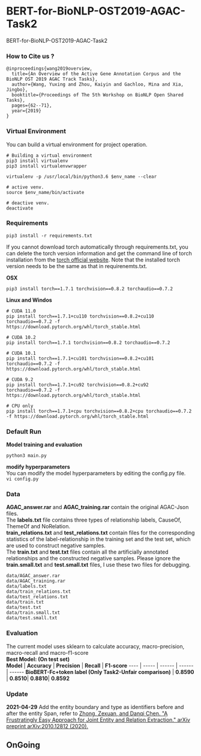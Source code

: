 # BERT-for-BioNLP-OST2019-AGAC-Task2
BERT-for-BioNLP-OST2019-AGAC-Task2

### How to Cite us ?  
```
@inproceedings{wang2019overview,
  title={An Overview of the Active Gene Annotation Corpus and the BioNLP OST 2019 AGAC Track Tasks},
  author={Wang, Yuxing and Zhou, Kaiyin and Gachloo, Mina and Xia, Jingbo},
  booktitle={Proceedings of The 5th Workshop on BioNLP Open Shared Tasks},
  pages={62--71},
  year={2019}
}
```
### Virtual Environment
You can build a virtual environment for project operation.  
```
# Building a virtual environment
pip3 install virtualenv
pip3 install virtualenvwrapper

virtualenv -p /usr/local/bin/python3.6 $env_name --clear  

# active venv.
source $env_name/bin/activate  

# deactive venv.
deactivate
```

### Requirements

```
pip3 install -r requirements.txt
```
If you cannot download torch automatically through requirements.txt, you can delete the torch version information and get the command line of torch installation from the [torch official website](https://pytorch.org/). Note that the installed torch version needs to be the same as that in requirenemts.txt.

**OSX**  
```
pip3 install torch==1.7.1 torchvision==0.8.2 torchaudio==0.7.2
```

**Linux and Windos**  
```
# CUDA 11.0
pip install torch==1.7.1+cu110 torchvision==0.8.2+cu110 torchaudio==0.7.2 -f https://download.pytorch.org/whl/torch_stable.html

# CUDA 10.2
pip install torch==1.7.1 torchvision==0.8.2 torchaudio==0.7.2

# CUDA 10.1
pip install torch==1.7.1+cu101 torchvision==0.8.2+cu101 torchaudio==0.7.2 -f https://download.pytorch.org/whl/torch_stable.html

# CUDA 9.2
pip install torch==1.7.1+cu92 torchvision==0.8.2+cu92 torchaudio==0.7.2 -f https://download.pytorch.org/whl/torch_stable.html

# CPU only
pip install torch==1.7.1+cpu torchvision==0.8.2+cpu torchaudio==0.7.2 -f https://download.pytorch.org/whl/torch_stable.html
```



### Default Run

**Model training and evaluation**
```
python3 main.py
```
**modify hyperparameters**  
You can modify the model hyperparameters by editing the config.py file.  
```vi config.py```



### Data
**AGAC_answer.rar** and **AGAC_training.rar** contain the original AGAC-Json files.  
The **labels.txt** file contains three types of relationship labels, CauseOf, ThemeOf and NoRelation.  
**train_relations.txt** and **test_relations.txt** contain files for the corresponding statistics of the label-relationship in the training set and the test set, which are used to construct negative samples.  
The **train.txt** and **test.txt** files contain all the artificially annotated relationships and the constructed negative samples.
Please ignore the **train.small.txt** and **test.small.txt** files, I use these two files for debugging.  
```
data/AGAC_answer.rar
data/AGAC_training.rar
data/labels.txt
data/train_relations.txt
data/test_relations.txt
data/train.txt
data/test.txt
data/train.small.txt
data/test.small.txt
```

### Evaluation
The current model uses sklearn to calculate accuracy, macro-precision, macro-recall and macro-f1-score  
**Best Model: (On test set)**   
 **Model** | **Accuracy**  | **Precision** | **Recall**    | **F1-score**
 ---- | ----- | ------  | ------    | ------ 
 **BioBERT-Fc+token label (Only Task2-Unfair comparison)**  | **0.8590** | **0.8510**| **0.8810**| **0.8592**

### Update

**2021-04-29** Add the entity boundary and type as identifiers before and after the entity Span, refer to [Zhong, Zexuan, and Danqi Chen. "A Frustratingly Easy Approach for Joint Entity and Relation Extraction." arXiv preprint arXiv:2010.12812 (2020).](https://arxiv.org/pdf/2010.12812.pdf)




## OnGoing


